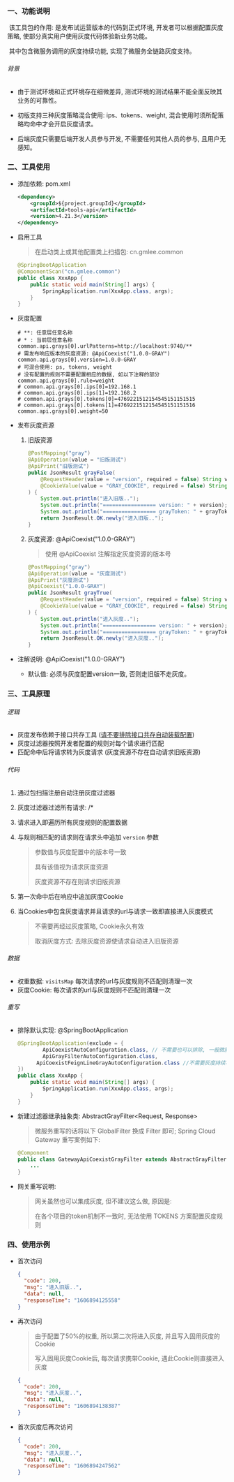 ### 一、功能说明

​		该工具包的作用: 是发布试运营版本的代码到正式环境, 开发者可以根据配置灰度策略, 使部分真实用户使用灰度代码体验新业务功能。

​		其中包含微服务调用的灰度持续功能, 实现了微服务全链路灰度支持。

###### 背景

- 由于测试环境和正式环境存在细微差异, 测试环境的测试结果不能全面反映其业务的可靠性。

- 初版支持三种灰度策略混合使用: ips、tokens、weight, 混合使用时须所配策略均命中才会开启灰度请求。

- 后端灰度只需要后端开发人员参与开发, 不需要任何其他人员的参与, 且用户无感知。

  



### 二、工具使用

- 添加依赖: pom.xml

  ```xml
  <dependency>
      <groupId>${project.groupId}</groupId>
      <artifactId>tools-api</artifactId>
      <version>4.21.3</version>
  </dependency>
  ```

- 启用工具

  > 在启动类上或其他配置类上扫描包: cn.gmlee.common

  ```java
  @SpringBootApplication
  @ComponentScan("cn.gmlee.common")
  public class XxxApp {
      public static void main(String[] args) {
          SpringApplication.run(XxxApp.class, args);
      }
  }
  ```

- 灰度配置

  ```properties
  # **: 任意层任意名称
  # * : 当前层任意名称
  common.api.grays[0].urlPatterns=http://localhost:9740/**
  # 需发布响应版本的灰度资源: @ApiCoexist("1.0.0-GRAY")
  common.api.grays[0].version=1.0.0-GRAY
  # 可混合使用: ps, tokens, weight
  # 没有配置的规则不需要配置相应的数据, 如以下注释的部分
  common.api.grays[0].rule=weight
  # common.api.grays[0].ips[0]=192.168.1
  # common.api.grays[0].ips[1]=192.168.2
  # common.api.grays[0].tokens[0]=4769221512154545151151515
  # common.api.grays[0].tokens[1]=4769221512154545151151516
  common.api.grays[0].weight=50
  ```

  

- 发布灰度资源

  1. 旧版资源

      ```java
      @PostMapping("gray")
      @ApiOperation(value = "旧版测试")
      @ApiPrint("旧版测试")
      public JsonResult grayFalse(
          @RequestHeader(value = "version", required = false) String version,
          @CookieValue(value = "GRAY_COOKIE", required = false) String grayToken
      ) {
          System.out.println("进入旧版..");
          System.out.println("================= version: " + version);
          System.out.println("================= grayToken: " + grayToken);
          return JsonResult.OK.newly("进入旧版..");
      }
      ```

  2. 灰度资源: @ApiCoexist("1.0.0-GRAY")

      > 使用 @ApiCoexist 注解指定灰度资源的版本号
      
      ```java
      @PostMapping("gray")
      @ApiOperation(value = "灰度测试")
      @ApiPrint("灰度测试")
      @ApiCoexist("1.0.0-GRAY")
      public JsonResult grayTrue(
          @RequestHeader(value = "version", required = false) String version,
          @CookieValue(value = "GRAY_COOKIE", required = false) String grayToken
      ) {
          System.out.println("进入灰度..");
          System.out.println("================= version: " + version);
          System.out.println("================= grayToken: " + grayToken);
          return JsonResult.OK.newly("进入灰度..");
      }
      ```

- 注解说明: @ApiCoexist("1.0.0-GRAY")

  - 默认值: 必须与灰度配置version一致, 否则走旧版不走灰度。



### 三、工具原理

###### 逻辑

- 灰度发布依赖于接口共存工具 (<u>请不要排除接口共存自动装载配置</u>)
- 灰度过滤器按照开发者配置的规则对每个请求进行匹配
- 匹配命中后将请求转为灰度请求 (灰度资源不存在自动请求旧版资源)



###### 代码

1. 通过包扫描注册自动注册灰度过滤器

2. 灰度过滤器过滤所有请求: /*

3. 请求进入即遍历所有灰度规则的配置数据

4. 与规则相匹配的请求则在请求头中追加 `version` 参数

   > 参数值与灰度配置中的版本号一致
   >
   > 具有该值视为请求灰度资源
   >
   > 灰度资源不存在则请求旧版资源

5. 第一次命中后在响应中追加灰度Cookie

6. 当Cookies中包含灰度请求并且请求的url与请求一致即直接进入灰度模式

   > 不需要再经过灰度策略, Cookie永久有效
   >
   > 取消灰度方式: 去除灰度资源使请求自动进入旧版资源



###### 数据

- 权重数据: `visitsMap` 每次请求的url与灰度规则不匹配则清理一次
- 灰度Cookie: 每次请求的url与灰度规则不匹配则清理一次



###### 重写

- 排除默认实现: @SpringBootApplication

  ```java
  @SpringBootApplication(exclude = {
          ApiCoexistAutoConfiguration.class, // 不需要也可以排除, 一般微服务会留下, 网关等服务会排除
          ApiGrayFilterAutoConfiguration.class,
      	ApiCoexistFeignLineGrayAutoConfiguration.class //不需要灰度持续功能可以排除: 全链路灰度的支撑
  })
  public class XxxApp {
      public static void main(String[] args) {
          SpringApplication.run(XxxApp.class, args);
      }
  }
  ```

- 新建过滤器继承抽象类: AbstractGrayFilter<Request, Response>

  > 微服务重写的话将以下 GlobalFilter 换成 Filter 即可; Spring Cloud Gateway 重写案例如下: 

  ```java
  @Component
  public class GatewayApiCoexistGrayFilter extends AbstractGrayFilter<ServerHttpRequest, ServerHttpResponse> implements GlobalFilter { 
      ...
  }
  ```

- 网关重写说明: 

  > 网关虽然也可以集成灰度, 但不建议这么做, 原因是: 
  >
  > 在各个项目的token机制不一致时, 无法使用 TOKENS 方案配置灰度规则



### 四、使用示例

- 首次访问

  ```json
  {
    "code": 200,
    "msg": "进入旧版..",
    "data": null,
    "responseTime": "1606894125558"
  }
  ```

- 再次访问

  > 由于配置了50%的权重, 所以第二次将进入灰度, 并且写入固用灰度的Cookie
  >
  > 写入固用灰度Cookie后, 每次请求携带Cookie, 遇此Cookie则直接进入灰度

  ```json
  {
    "code": 200,
    "msg": "进入灰度..",
    "data": null,
    "responseTime": "1606894138387"
  }
  ```

- 首次灰度后再次访问

  ```json
  {
    "code": 200,
    "msg": "进入灰度..",
    "data": null,
    "responseTime": "1606894247562"
  }
  ```
